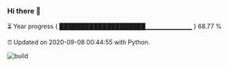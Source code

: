 ### Hi there 👋

⏳ Year progress  { ████████████████████▁▁▁▁▁▁▁▁▁▁ } 68.77 %

⏰ Updated on 2020-09-08 00:44:55 with Python.

![build](https://github.com/shenxianpeng/shenxianpeng/workflows/build/badge.svg)
